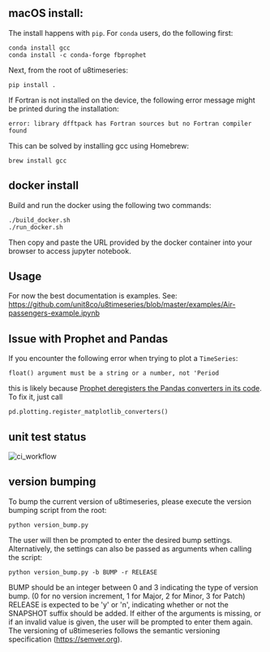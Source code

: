 ## macOS install: 

The install happens with `pip`. For `conda` users, do the following first:
```
conda install gcc
conda install -c conda-forge fbprophet
```

Next, from the root of u8timeseries:
```
pip install .
```

If Fortran is not installed on the device, the following error message might be printed during the installation:

```
error: library dfftpack has Fortran sources but no Fortran compiler found
```
This can be solved by installing gcc using Homebrew:
```
brew install gcc
```

## docker install

Build and run the docker using the following two commands:
```
./build_docker.sh
./run_docker.sh
```
Then copy and paste the URL provided by the docker container into your browser to access jupyter notebook.

## Usage
For now the best documentation is examples.
See: https://github.com/unit8co/u8timeseries/blob/master/examples/Air-passengers-example.ipynb

## Issue with Prophet and Pandas
If you encounter the following error when trying to plot a `TimeSeries`:
```
float() argument must be a string or a number, not 'Period
```
this is likely because [Prophet deregisters the Pandas converters in its code](https://darektidwell.com/typeerror-float-argument-must-be-a-string-or-a-number-not-period-facebook-prophet-and-pandas/). To fix it, just call
```
pd.plotting.register_matplotlib_converters()
```

## unit test status
![ci_workflow](https://github.com/unit8co/u8timeseries/workflows/ci_workflow/badge.svg)

## version bumping
To bump the current version of u8timeseries, please execute the version bumping script from the root:
```
python version_bump.py
```
The user will then be prompted to enter the desired bump settings.
Alternatively, the settings can also be passed as arguments when calling the script:
```
python version_bump.py -b BUMP -r RELEASE
```
BUMP should be an integer between 0 and 3 indicating the type of version bump.
(0 for no version increment, 1 for Major, 2 for Minor, 3 for Patch)
RELEASE is expected to be 'y' or 'n', indicating whether or not the SNAPSHOT suffix should be added.
If either of the arguments is missing, or if an invalid value is given, the user will be prompted
to enter them again.
The versioning of u8timeseries follows the semantic versioning specification (https://semver.org).